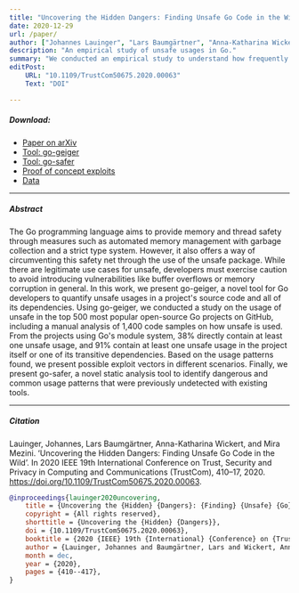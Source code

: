 ```yaml
---
title: "Uncovering the Hidden Dangers: Finding Unsafe Go Code in the Wild"
date: 2020-12-29
url: /paper/
author: ["Johannes Lauinger", "Lars Baumgärtner", "Anna-Katharina Wickert", "Mira Mezini"]
description: "An empirical study of unsafe usages in Go." 
summary: "We conducted an empirical study to understand how frequently the unsafe API is used in Go. We show that 38% of the analyzed projects directly use the unsafe API. Further, we introduce go-geiger and go-safer to assess usages of the API."
editPost:
    URL: "10.1109/TrustCom50675.2020.00063"
    Text: "DOI"

---
```



##### Download:

- [Paper on arXiv](https://arxiv.org/abs/2010.11242)
- [Tool: go-geiger](https://github.com/jlauinger/go-geiger)
- [Tool: go-safer](https://github.com/jlauinger/go-safer)
- [Proof of concept exploits](https://github.com/jlauinger/go-unsafepointer-poc)
- [Data](https://zenodo.org/record/4130780)

---

##### Abstract

The Go programming language aims to provide memory and thread safety through measures such as automated memory management with garbage collection and a strict type system. However, it also offers a way of circumventing this safety net through the use of the unsafe package. While there are legitimate use cases for unsafe, developers must exercise caution to avoid introducing vulnerabilities like buffer overflows or memory corruption in general. In this work, we present go-geiger, a novel tool for Go developers to quantify unsafe usages in a project's source code and all of its dependencies. Using go-geiger, we conducted a study on the usage of unsafe in the top 500 most popular open-source Go projects on GitHub, including a manual analysis of 1,400 code samples on how unsafe is used. From the projects using Go's module system, 38% directly contain at least one unsafe usage, and 91% contain at least one unsafe usage in the project itself or one of its transitive dependencies. Based on the usage patterns found, we present possible exploit vectors in different scenarios. Finally, we present go-safer, a novel static analysis tool to identify dangerous and common usage patterns that were previously undetected with existing tools.


---

##### Citation

Lauinger, Johannes, Lars Baumgärtner, Anna-Katharina Wickert, and Mira Mezini. ‘Uncovering the Hidden Dangers: Finding Unsafe Go Code in the Wild’. In 2020 IEEE 19th International Conference on Trust, Security and Privacy in Computing and Communications (TrustCom), 410–17, 2020. https://doi.org/10.1109/TrustCom50675.2020.00063.


```BibTeX
@inproceedings{lauinger2020uncovering,
	title = {Uncovering the {Hidden} {Dangers}: {Finding} {Unsafe} {Go} {Code} in the {Wild}},
	copyright = {All rights reserved},
	shorttitle = {Uncovering the {Hidden} {Dangers}},
	doi = {10.1109/TrustCom50675.2020.00063},
	booktitle = {2020 {IEEE} 19th {International} {Conference} on {Trust}, {Security} and {Privacy} in {Computing} and {Communications} ({TrustCom})},
	author = {Lauinger, Johannes and Baumgärtner, Lars and Wickert, Anna-Katharina and Mezini, Mira},
	month = dec,
	year = {2020},
	pages = {410--417},
}
```

